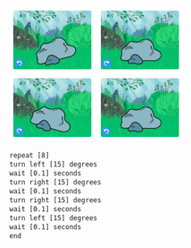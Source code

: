 ![Pasek obrazów przedstawiających duszka skały pod różnymi kątami, aby zademonstrować, że poruszanie się powoduje lekkie obracanie duszka.](images/jiggle.png)

```blocks3
repeat [8]
turn left [15] degrees
wait [0.1] seconds
turn right [15] degrees
wait [0.1] seconds
turn right [15] degrees
wait [0.1] seconds
turn left [15] degrees
wait [0.1] seconds
end
```

